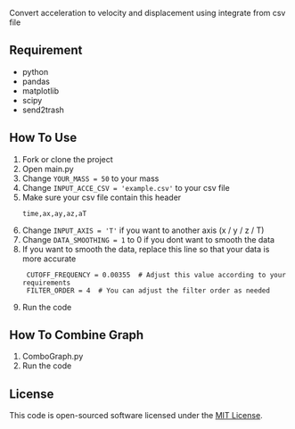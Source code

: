 Convert acceleration to velocity and displacement using integrate from csv file

## Requirement
- python
- pandas
- matplotlib
- scipy
- send2trash

## How To Use
1. Fork or clone the project
2. Open main.py
3. Change `YOUR_MASS = 50` to your mass
4. Change `INPUT_ACCE_CSV = 'example.csv'` to your csv file
5. Make sure your csv file contain this header
   ```
   time,ax,ay,az,aT
6. Change `INPUT_AXIS = 'T'` if you want to another axis (x / y / z / T)
7. Change `DATA_SMOOTHING = 1` to 0 if you dont want to smooth the data
8. If you want to smooth the data, replace this line so that your data is more accurate
   ```
    CUTOFF_FREQUENCY = 0.00355  # Adjust this value according to your requirements
    FILTER_ORDER = 4  # You can adjust the filter order as needed
   ```
9. Run the code

## How To Combine Graph
1. ComboGraph.py
2. Run the code

## License
This code is open-sourced software licensed under the [MIT License](https://opensource.org/licenses/MIT).
